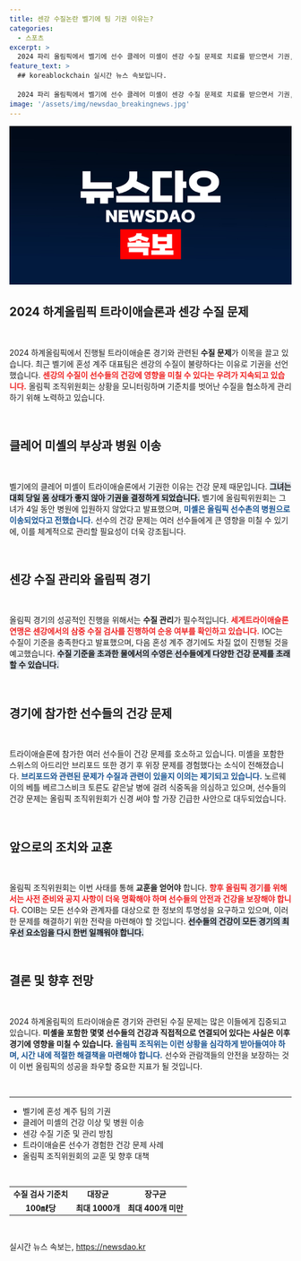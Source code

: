 ```yaml
---
title: 센강 수질논란 벨기에 팀 기권 이유는?
categories:
  - 스포츠
excerpt: >
  2024 파리 올림픽에서 벨기에 선수 클레어 미셸이 센강 수질 문제로 치료를 받으면서 기권, 전 세계가 주목하고 있다. 경기 강행 여부와 관련한 IOC의 발표는 수질 개선 소식과 맞물려 진행되었는데, 선수들의 건강 우려가 깊어지고 있다.
feature_text: >
  ## koreablockchain 실시간 뉴스 속보입니다.

  2024 파리 올림픽에서 벨기에 선수 클레어 미셸이 센강 수질 문제로 치료를 받으면서 기권, 전 세계가 주목하고 있다. 경기 강행 여부와 관련한 IOC의 발표는 수질 개선 소식과 맞물려 진행되었는데, 선수들의 건강 우려가 깊어지고 있다.
image: '/assets/img/newsdao_breakingnews.jpg'
---
```


<p><img src="/assets/img/newsdao_breakingnews.jpg" alt="koreablockchain 속보" /></p>

<h2 data-ke-size="size26">2024 하계올림픽 트라이애슬론과 센강 수질 문제</h2>

<p data-ke-size="size16">&nbsp;</p>

<p>2024 하계올림픽에서 진행될 트라이애슬론 경기와 관련된 <b>수질 문제</b>가 이목을 끌고 있습니다. 최근 벨기에 혼성 계주 대표팀은 센강의 수질이 불량하다는 이유로 기권을 선언했습니다. <b><span style="color: #ee2323;">센강의 수질이 선수들의 건강에 영향을 미칠 수 있다는 우려가 지속되고 있습니다.</span></b> 올림픽 조직위원회는 상황을 모니터링하며 기준치를 벗어난 수질을 협소하게 관리하기 위해 노력하고 있습니다.</p>

<p data-ke-size="size16">&nbsp;</p>

<h2 data-ke-size="size26">클레어 미셸의 부상과 병원 이송</h2>

<p data-ke-size="size16">&nbsp;</p>

<p>벨기에의 클레어 미셸이 트라이애슬론에서 기권한 이유는 건강 문제 때문입니다. <b><span style="background-color: #21538527;">그녀는 대회 당일 몸 상태가 좋지 않아 기권을 결정하게 되었습니다.</span></b> 벨기에 올림픽위원회는 그녀가 4일 동안 병원에 입원하지 않았다고 발표했으며, <b><span style="color: #1a5490;">미셸은 올림픽 선수촌의 병원으로 이송되었다고 전했습니다.</span></b> 선수의 건강 문제는 여러 선수들에게 큰 영향을 미칠 수 있기에, 이를 체계적으로 관리할 필요성이 더욱 강조됩니다.</p>

<p data-ke-size="size16">&nbsp;</p>

<h2 data-ke-size="size26">센강 수질 관리와 올림픽 경기</h2>

<p data-ke-size="size16">&nbsp;</p>

<p>올림픽 경기의 성공적인 진행을 위해서는 <b>수질 관리</b>가 필수적입니다. <b><span style="color: #ee2323;">세계트라이애슬론연맹은 센강에서의 삼중 수질 검사를 진행하여 순응 여부를 확인하고 있습니다.</span></b> IOC는 수질이 기준을 충족한다고 발표했으며, 다음 혼성 계주 경기에도 차질 없이 진행될 것을 예고했습니다. <b><span style="background-color: #21538527;">수질 기준을 초과한 물에서의 수영은 선수들에게 다양한 건강 문제를 초래할 수 있습니다.</span></b> </p>

<p data-ke-size="size16">&nbsp;</p>

<h2 data-ke-size="size26">경기에 참가한 선수들의 건강 문제</h2>

<p data-ke-size="size16">&nbsp;</p>

<p>트라이애슬론에 참가한 여러 선수들이 건강 문제를 호소하고 있습니다. 미셸을 포함한 스위스의 아드리안 브리포드 또한 경기 후 위장 문제를 경험했다는 소식이 전해졌습니다. <b><span style="color: #1a5490;">브리포드와 관련된 문제가 수질과 관련이 있을지 이의는 제기되고 있습니다.</span></b> 노르웨이의 베틀 베르그스비크 토른도 같은날 병에 걸려 식중독을 의심하고 있으며, 선수들의 건강 문제는 올림픽 조직위원회가 신경 써야 할 가장 긴급한 사안으로 대두되었습니다.</p>

<p data-ke-size="size16">&nbsp;</p>

<h2 data-ke-size="size26">앞으로의 조치와 교훈</h2>

<p data-ke-size="size16">&nbsp;</p>

<p>올림픽 조직위원회는 이번 사태를 통해 <b>교훈을 얻어야</b> 합니다. <b><span style="color: #ee2323;">향후 올림픽 경기를 위해서는 사전 준비와 공지 사항이 더욱 명확해야 하며 선수들의 안전과 건강을 보장해야 합니다.</span></b> COIB는 모든 선수와 관계자를 대상으로 한 정보의 투명성을 요구하고 있으며, 이러한 문제를 해결하기 위한 전략을 마련해야 할 것입니다. <b><span style="background-color: #21538527;">선수들의 건강이 모든 경기의 최우선 요소임을 다시 한번 일깨워야 합니다.</span></b></p>

<p data-ke-size="size16">&nbsp;</p>

<h2 data-ke-size="size26">결론 및 향후 전망</h2>

<p data-ke-size="size16">&nbsp;</p>

<p>2024 하계올림픽의 트라이애슬론 경기와 관련된 수질 문제는 많은 이들에게 집중되고 있습니다. <b>미셸을 포함한 몇몇 선수들의 건강과 직접적으로 연결되어 있다는 사실은 이후 경기에 영향을 미칠 수 있습니다.</b> <b><span style="color: #1a5490;">올림픽 조직위는 이런 상황을 심각하게 받아들여야 하며, 시간 내에 적절한 해결책을 마련해야 합니다.</span></b> 선수와 관람객들의 안전을 보장하는 것이 이번 올림픽의 성공을 좌우할 중요한 지표가 될 것입니다.</p>

<p data-ke-size="size16">&nbsp;</p>

<hr />

<ul>
  <li>벨기에 혼성 계주 팀의 기권</li>
  <li>클레어 미셸의 건강 이상 및 병원 이송</li>
  <li>센강 수질 기준 및 관리 방침</li>
  <li>트라이애슬론 선수가 경험한 건강 문제 사례</li>
  <li>올림픽 조직위원회의 교훈 및 향후 대책</li>
</ul>

<p data-ke-size="size16">&nbsp;</p>

<table style="width: 100%;">
  <tr>
    <td style="text-align: center; height: 17px;"><b>수질 검사 기준치</b></td>
    <td style="text-align: center; height: 17px;"><b>대장균</b></td>
    <td style="text-align: center; height: 17px;"><b>장구균</b></td>
  </tr>
  <tr>
    <td style="text-align: center; height: 17px;"><b>100㎖당</b></td>
    <td style="text-align: center; height: 17px;"><b>최대 1000개</b></td>
    <td style="text-align: center; height: 17px;"><b>최대 400개 미만</b></td>
  </tr>
</table>

<p data-ke-size="size16">&nbsp;</p>
실시간 뉴스 속보는, <a href="https://newsdao.kr" rel="dofollow">https://newsdao.kr</a>


